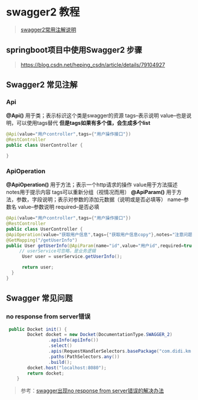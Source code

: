 # swagger2 教程

> [swagger2常用注解说明](https://blog.csdn.net/u014231523/article/details/76522486)

## springboot项目中使用Swagger2 步骤

> https://blog.csdn.net/heping_csdn/article/details/79104927



## Swagger2 常见注解

### Api

**@Api()** 
用于类；表示标识这个类是swagger的资源 
tags–表示说明 
value–也是说明，可以使用tags替代 
**但是tags如果有多个值，会生成多个list**

```java
@Api(value="用户controller",tags={"用户操作接口"})
@RestController
public class UserController {

}
```

### ApiOperation

**@ApiOperation()** 用于方法；表示一个http请求的操作 
value用于方法描述 
notes用于提示内容 
tags可以重新分组（视情况而用） 
**@ApiParam()** 用于方法，参数，字段说明；表示对参数的添加元数据（说明或是否必填等） 
name–参数名 
value–参数说明 
required–是否必填

```java
@Api(value="用户controller",tags={"用户操作接口"})
@RestController
public class UserController {
@ApiOperation(value="获取用户信息",tags={"获取用户信息copy"},notes="注意问题点")
@GetMapping("/getUserInfo")
public User getUserInfo(@ApiParam(name="id",value="用户id",required=true) Long id,@ApiParam(name="username",value="用户名") String username) {
     // userService可忽略，是业务逻辑
      User user = userService.getUserInfo();

      return user;
  }
}
```



## Swagger 常见问题

### no response from server错误

```java
 public Docket init() {
        Docket docket = new Docket(DocumentationType.SWAGGER_2)
                .apiInfo(apiInfo())
                .select()
                .apis(RequestHandlerSelectors.basePackage("com.didi.km.x.api.controller"))
                .paths(PathSelectors.any())
                .build();
        docket.host("localhost:8080");
        return docket;
    }
```

> 参考：[swagger出现no response from server错误的解决办法](https://blog.csdn.net/razeSpirit/article/details/78908366)







